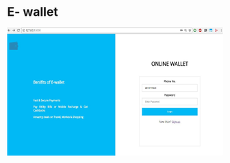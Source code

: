 # E- wallet
<img src="https://github.com/RohitAg13/ewallet/blob/master/screenshot.JPG" height=300/>

